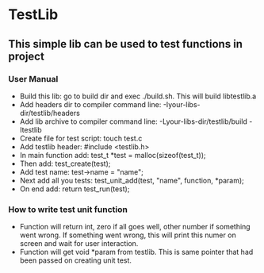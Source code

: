 # TestLib

## This simple lib can be used to test functions in project

### User Manual
 * Build this lib: go to build dir and exec ./build.sh. This will build 
   libtestlib.a
 * Add headers dir to compiler command line: 
    -Iyour-libs-dir/testlib/headers
 * Add lib archive to compiler command line: 
    -Lyour-libs-dir/testlib/build -ltestlib
 * Create file for test script: 
    touch test.c
 * Add testlib header: 
    #include <testlib.h>
 * In main function add: 
    test_t *test = malloc(sizeof(test_t));
 * Then add: 
    test_create(test);
 * Add test name: 
    test->name = "name";
 * Next add all you tests: 
    test_unit_add(test, "name", function, *param);
 * On end add: 
    return test_run(test);

### How to write test unit function
 * Function will return int, zero if all goes well, other number if 
   something went wrong. If something went wrong, this will print
   this numer on screen and wait for user interaction.
 * Function will get void *param from testlib. This is same pointer
   that had been passed on creating unit test. 
